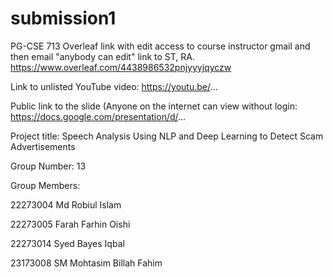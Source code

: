 # submission1
PG-CSE 713
Overleaf link with edit access to course instructor gmail and then email "anybody can edit" link to ST, RA.
https://www.overleaf.com/4438986532pnjyyyjqyczw

Link to unlisted YouTube video:
https://youtu.be/...

Public link to the slide (Anyone on the internet can view without login:
https://docs.google.com/presentation/d/...

Project title:
Speech Analysis Using NLP and Deep Learning to Detect Scam Advertisements

Group Number:
13

Group Members:

22273004 Md Robiul Islam

22273005 Farah Farhin Oishi

22273014 Syed Bayes Iqbal

23173008 SM Mohtasim Billah Fahim
